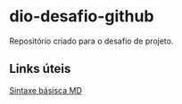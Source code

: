 # dio-desafio-github
Repositório criado para o desafio de projeto.

## Links úteis
[Sintaxe básisca MD](https://www.markdownguide.org/basic-syntax/)
